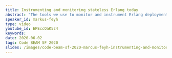 ```yaml
---
title: Instrumenting and monitoring stateless Erlang today
abstract: "The tools we use to monitor and instrument Erlang deployments have changed rapidly. One of the difficulties many developers and managers have shared is a lack of good monitoring and instrumentation for Erlang. In this talk, I will talk about a journey towards a standardized stack of tools for monitoring and instrumentation for stateless Erlang deployments. Are you facing questions about whether your DB, application logic or networking is creating latency? Are you wondering how many requests you getting and which requests take the longest?"
speaker_id: markus-feyh
type: video
youtube_id: EPEccOaK5z4
keywords: 
date: 2020-06-02
tags: Code BEAM SF 2020
slides: /images/code-beam-sf-2020-marcus-feyh-instrumenting-and-monitoring-stateless-erlang-today.pdf
---
```


